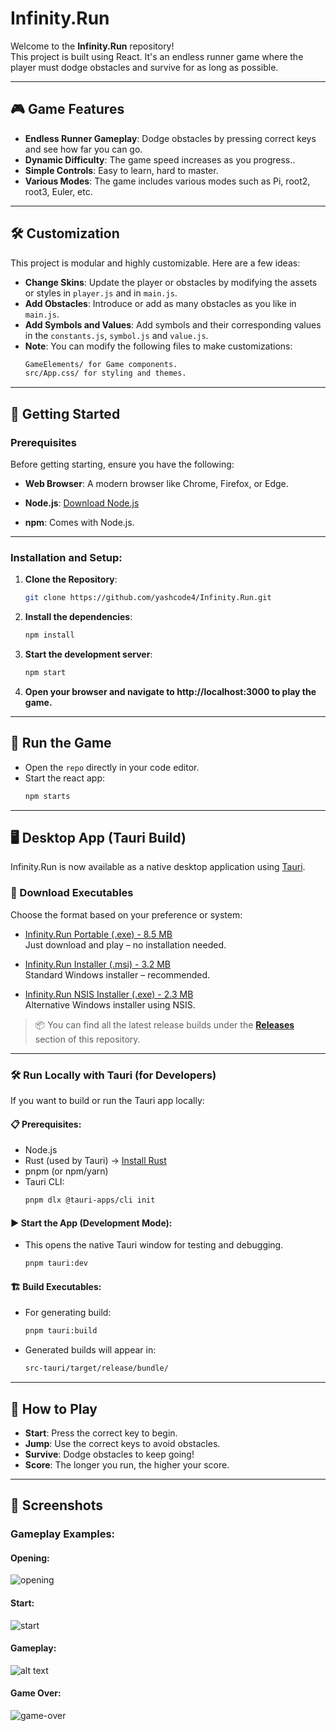 # Infinity.Run 
Welcome to the **Infinity.Run** repository!    
This project is built using React. It's an endless runner game where the player must dodge obstacles and survive for as long as possible.

---

## 🎮 Game Features

- **Endless Runner Gameplay**: Dodge obstacles by pressing correct keys and see how far you can go.
- **Dynamic Difficulty**: The game speed increases as you progress..
- **Simple Controls**: Easy to learn, hard to master.
- **Various Modes**: The game includes various modes such as Pi, root2, root3, Euler, etc.

---

## 🛠️ Customization
This project is modular and highly customizable. Here are a few ideas:

- **Change Skins**: Update the player or obstacles by modifying the assets or styles in `player.js` and in `main.js`.
- **Add Obstacles**: Introduce or add as many obstacles as you like in `main.js`.
- **Add Symbols and Values**: Add symbols and their corresponding values in the `constants.js`, `symbol.js` and `value.js`.
- **Note**: You can modify the following files to make customizations:
    ``` bash
    GameElements/ for Game components.
    src/App.css/ for styling and themes.
---

## 🚀 Getting Started

### Prerequisites

Before getting starting, ensure you have the following:

- **Web Browser**: A modern browser like Chrome, Firefox, or Edge.

- **Node.js**: [Download Node.js](https://nodejs.org/)
- **npm**: Comes with Node.js.

---

### Installation and Setup:

1. **Clone the Repository**:
   ```bash
   git clone https://github.com/yashcode4/Infinity.Run.git

2. **Install the dependencies**:
   ```bash
   npm install

3. **Start the development server**:
   ```bash
   npm start

4. **Open your browser and navigate to http://localhost:3000 to play the game.**
---

## 🚀 Run the Game

- Open the `repo` directly in your code editor.
- Start the react app:
  ```bash
  npm starts

---

## 🖥️ Desktop App (Tauri Build)

Infinity.Run is now available as a native desktop application using [Tauri](https://tauri.app/).

### 🔽 Download Executables

Choose the format based on your preference or system:

- [Infinity.Run Portable (.exe) - 8.5 MB](https://github.com/yashcode4/Infinity.Run/releases/latest)  
  Just download and play – no installation needed.

- [Infinity.Run Installer (.msi) - 3.2 MB](https://github.com/yashcode4/Infinity.Run/releases/latest)  
  Standard Windows installer – recommended.

- [Infinity.Run NSIS Installer (.exe) - 2.3 MB](https://github.com/yashcode4/Infinity.Run/releases/latest)  
  Alternative Windows installer using NSIS.

> 📦 You can find all the latest release builds under the **[Releases](https://github.com/yashcode4/Infinity.Run/releases)** section of this repository.

---

### 🛠️ Run Locally with Tauri (for Developers)

If you want to build or run the Tauri app locally:

#### 📋 Prerequisites:
- Node.js
- Rust (used by Tauri) → [Install Rust](https://www.rust-lang.org/tools/install)
- pnpm (or npm/yarn)
- Tauri CLI:
  ```bash
  pnpm dlx @tauri-apps/cli init

#### ▶️ Start the App (Development Mode):
- This opens the native Tauri window for testing and debugging.
   ```bash
   pnpm tauri:dev

#### 🏗️ Build Executables:
- For generating build:
  ```bash
  pnpm tauri:build

- Generated builds will appear in:
  ```bash
  src-tauri/target/release/bundle/

---

## 📜 How to Play
- **Start**: Press the correct key to begin.
- **Jump**: Use the correct keys to avoid obstacles.
- **Survive**: Dodge obstacles to keep going!
- **Score**: The longer you run, the higher your score.

---
## 🌟 Screenshots
### Gameplay Examples:
#### Opening:
![opening](src/images/screenshots/Opening.png)
#### Start:
![start](src/images/screenshots/Start.png)
#### Gameplay:
![alt text](src/images/screenshots/Gameplay.png)
#### Game Over:
![game-over](src/images/screenshots/GameOver.png)


